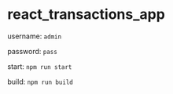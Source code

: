# react_transactions_app
username: `admin`

password: `pass`

start: `npm run start`

build: `npm run build`
